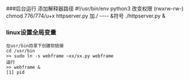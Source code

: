 ###后台运行
    添加解释器路径
    #!/usr/bin/env python3
    改变权限 (rwxrw-rw-)
    chmod 776/774/u+x httpserver.py
    加./ ---- &符号
    ./httpserver.py &
### linux设置全局变量
    在usr/bin目录下创建软链接
    cd /usr/bin
    >> sudo ln -s webframe ~xx/xx.py webframe
    运行
    >> webframe &
    [1] pid